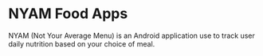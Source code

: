 # NYAM Food Apps
NYAM (Not Your Average Menu) is an Android application use to track user daily nutrition based on your choice of meal.

